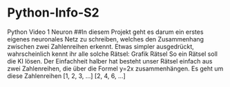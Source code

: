 # Python-Info-S2
Python 
Video 1 Neuron
##In diesem Projekt geht es darum ein erstes eigenes neuronales Netz zu schreiben, welches den Zusammenhang zwischen zwei Zahlenreihen erkennt.
Etwas simpler ausgedrückt, wahrscheinlich kennt ihr alle solche Rätsel: Grafik Rätsel
So ein Rätsel soll die KI lösen. Der Einfachheit halber hat besteht unser Rätsel einfach aus zwei Zahlenreihen, die über die Formel y=2x zusammenhängen.
Es geht um diese Zahlenreihen
[1, 2, 3, ...]
[2, 4, 6, ...]
